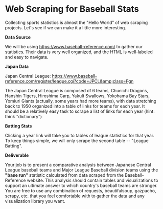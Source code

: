 # **Web Scraping for Baseball Stats**

Collecting sports statistics is almost the &quot;Hello World&quot; of web scraping projects. Let&#39;s see if we can make it a little more interesting.

**Data Source**

We will be using https://www.baseball-reference.com/ to gather our statistics. Their data is very well organized, and the HTML is well-labeled and easy to navigate.

**Japan Data**

Japan Central League: https://www.baseball-reference.com/register/league.cgi?code=JPCL&amp;class=Fgn

The Japan Central League is composed of 6 teams, Chunichi Dragons, Hanshin Tigers, Hiroshima Carp, Yakult Swallows, Yokohama Bay Stars, Yomiuri Giants (actually, some years had more teams), with data stretching back to 1950 organized into a table of links for teams for each year. It should be a relatively easy task to scrape a list of links for each year (hint: think &quot;dictionary&quot;)

**Batting Stats**

Clicking a year link will take you to tables of league statistics for that year. To keep things simple, we will only scrape the second table -- &quot;League Batting&quot;.

**Deliverable**

Your job is to present a comparative analysis between Japanese Central League baseball teams and Major League Baseball division teams using the **&quot;base run&quot;** statistic calculated from data scraped from the Baseball-Reference website. This analysis should contain tables and visualizations to support an ultimate answer to which country&#39;s baseball teams are stronger. You are free to use any combination of requests, beautifulsoup, gazpacho, scrapy, etc. that you feel comfortable with to gather the data and any visualization library you want.
